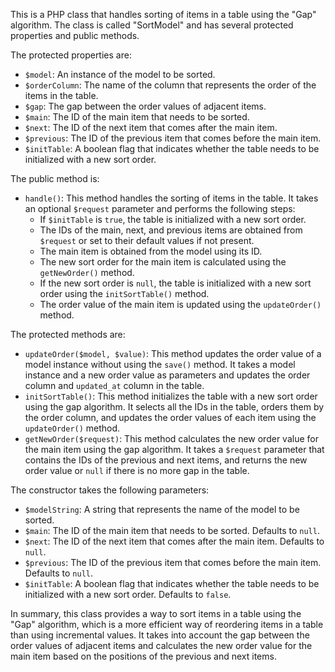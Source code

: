 This is a PHP class that handles sorting of items in a table using the "Gap" algorithm. The class is called "SortModel" and has several protected properties and public methods.

The protected properties are:

- `$model`: An instance of the model to be sorted.
- `$orderColumn`: The name of the column that represents the order of the items in the table.
- `$gap`: The gap between the order values of adjacent items.
- `$main`: The ID of the main item that needs to be sorted.
- `$next`: The ID of the next item that comes after the main item.
- `$previous`: The ID of the previous item that comes before the main item.
- `$initTable`: A boolean flag that indicates whether the table needs to be initialized with a new sort order.

The public method is:

- `handle()`: This method handles the sorting of items in the table. It takes an optional `$request` parameter and performs the following steps:
	- If `$initTable` is `true`, the table is initialized with a new sort order.
	- The IDs of the main, next, and previous items are obtained from `$request` or set to their default values if not present.
	- The main item is obtained from the model using its ID.
	- The new sort order for the main item is calculated using the `getNewOrder()` method.
	- If the new sort order is `null`, the table is initialized with a new sort order using the `initSortTable()` method.
	- The order value of the main item is updated using the `updateOrder()` method.

The protected methods are:

- `updateOrder($model, $value)`: This method updates the order value of a model instance without using the `save()` method. It takes a model instance and a new order value as parameters and updates the order column and `updated_at` column in the table.
- `initSortTable()`: This method initializes the table with a new sort order using the gap algorithm. It selects all the IDs in the table, orders them by the order column, and updates the order values of each item using the `updateOrder()` method.
- `getNewOrder($request)`: This method calculates the new order value for the main item using the gap algorithm. It takes a `$request` parameter that contains the IDs of the previous and next items, and returns the new order value or `null` if there is no more gap in the table.

The constructor takes the following parameters:

- `$modelString`: A string that represents the name of the model to be sorted.
- `$main`: The ID of the main item that needs to be sorted. Defaults to `null`.
- `$next`: The ID of the next item that comes after the main item. Defaults to `null`.
- `$previous`: The ID of the previous item that comes before the main item. Defaults to `null`.
- `$initTable`: A boolean flag that indicates whether the table needs to be initialized with a new sort order. Defaults to `false`.

In summary, this class provides a way to sort items in a table using the "Gap" algorithm, which is a more efficient way of reordering items in a table than using incremental values. It takes into account the gap between the order values of adjacent items and calculates the new order value for the main item based on the positions of the previous and next items.